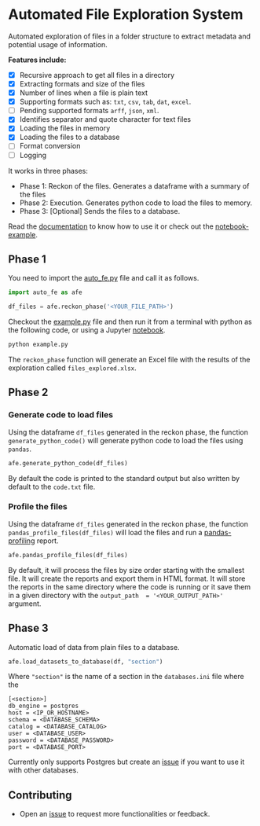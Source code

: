 # Automated File Exploration System

Automated exploration of files in a folder structure to extract metadata and potential usage of information.

**Features include:**

* [x] Recursive approach to get all files in a directory
* [x] Extracting formats and size of the files
* [x] Number of lines when a file is plain text
* [x] Supporting formats such as: `txt`, `csv`, `tab`, `dat`, `excel`.
* [ ] Pending supported formats `arff`, `json`, `xml`.
* [x] Identifies separator and quote character for text files
* [x] Loading the files in memory
* [x] Loading the files to a database
* [ ] Format conversion 
* [ ] Logging

It works in three phases:

* Phase 1: Reckon of the files. Generates a dataframe with a summary of the files
* Phase 2: Execution. Generates python code to load the files to memory. 
* Phase 3: [Optional] Sends the files to a database.

Read the [documentation](docs/documentation.md) to know how to use it or check out the [notebook-example](code/notebook-example.ipynb).

## Phase 1

You need to import the [auto_fe.py](code/auto_fe.py) file and call it as follows.

```python
import auto_fe as afe

df_files = afe.reckon_phase('<YOUR_FILE_PATH>')
```

Checkout the [example.py](code/example.py) file and then run it from a terminal with python as the following code, or using a Jupyter [notebook](code/notebook-example.ipynb).

```python
python example.py
```

The `reckon_phase` function will generate an Excel file with the results of the exploration called `files_explored.xlsx`.

## Phase 2

### Generate code to load files

Using the dataframe `df_files` generated in the reckon phase, the function `generate_python_code()` will generate python code to load the files using `pandas`.

```python
afe.generate_python_code(df_files)
```

By default the code is printed to the standard output but also written by default to the `code.txt` file.

### Profile the files

Using the dataframe `df_files` generated in the reckon phase, the function `pandas_profile_files(df_files)` will load the files and run a [pandas-profiling](https://github.com/pandas-profiling/pandas-profiling) report.

```python
afe.pandas_profile_files(df_files)
```

By default, it will process the files by size order starting with the smallest file. It will create the reports and export them in HTML format. It will store the reports in the same directory where the code is running or it save them in a given directory with the `output_path  = '<YOUR_OUTPUT_PATH>'` argument.

## Phase 3

Automatic load of data from plain files to a database. 

```python
afe.load_datasets_to_database(df, "section")
```

Where `"section"` is the name of a section in the `databases.ini` file where the 

```
[<section>]
db_engine = postgres
host = <IP_OR_HOSTNAME>
schema = <DATABASE_SCHEMA>
catalog = <DATABASE_CATALOG>
user = <DATABASE_USER>
password = <DATABASE_PASSWORD>
port = <DATABASE_PORT>
```

<!--Using pandas and a database connection it will insert all the data to a database. The exploratory analysis on the database can be done with [auto-eda](https://github.com/darenasc/auto-eda).-->

Currently only supports Postgres but create an [issue](https://github.com/darenasc/auto-fes/issues) if you want to use it with other databases.

## Contributing

* Open an [issue](https://github.com/darenasc/auto-fes/issues) to request more functionalities or feedback.